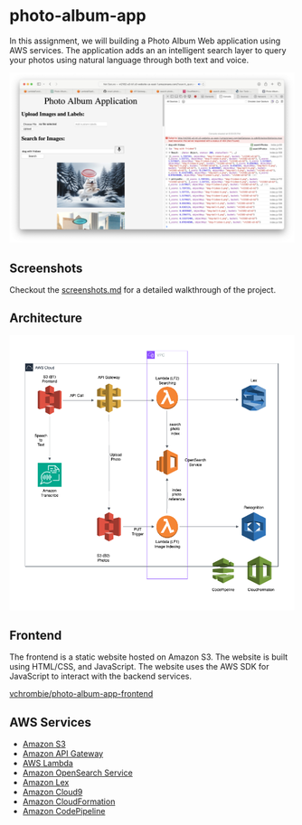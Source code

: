 # photo-album-app

In this assignment, we will building a Photo Album Web application using AWS
services. The application adds an an intelligent search layer to query your
photos using natural language through both text and voice.

![photo-album-app](./screenshots/28-s3-website-results-search.png)

## Screenshots

Checkout the [screenshots.md](./screenshots.md) for a detailed walkthrough of
the project.

## Architecture

![Architecture](./photo-album-app.drawio.png)

## Frontend

The frontend is a static website hosted on Amazon S3. The website is built using
HTML/CSS, and JavaScript. The website uses the AWS SDK for JavaScript to
interact with the backend services.

[vchrombie/photo-album-app-frontend](https://github.com/vchrombie/photo-album-app-frontend)

## AWS Services

- [Amazon S3](https://aws.amazon.com/s3/)
- [Amazon API Gateway](https://aws.amazon.com/api-gateway/)
- [AWS Lambda](https://aws.amazon.com/lambda/)
- [Amazon OpenSearch Service](https://aws.amazon.com/opensearch-service/)
- [Amazon Lex](https://aws.amazon.com/lex/)
- [Amazon Cloud9](https://aws.amazon.com/cloud9/)
- [Amazon CloudFormation](https://aws.amazon.com/cloudformation/)
- [Amazon CodePipeline](https://aws.amazon.com/codepipeline/)
